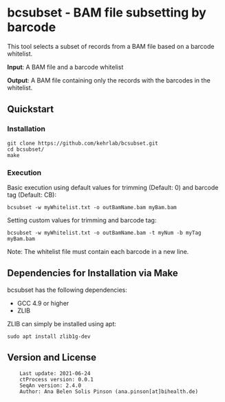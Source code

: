 
bcsubset - BAM file subsetting by barcode 
=========================================

This tool selects a subset of records from a BAM file based on a barcode whitelist. 

<b>Input</b>: A BAM file and a barcode whitelist

<b>Output</b>: A BAM file containing only  the records with the barcodes in the whitelist.

## Quickstart

### Installation
```
git clone https://github.com/kehrlab/bcsubset.git
cd bcsubset/
make
```

###  Execution
Basic execution using default values for trimming (Default: 0) and barcode tag (Default: CB):
``` 
bcsubset -w myWhitelist.txt -o outBamName.bam myBam.bam
```
Setting custom values for trimming and barcode tag:
``` 
bcsubset -w myWhitelist.txt -o outBamName.bam -t myNum -b myTag myBam.bam
```
Note: The whitelist file must contain each barcode in a new line.

## Dependencies for Installation via Make

bcsubset has the following dependencies:

-   GCC 4.9 or higher
-   ZLIB

ZLIB can simply be installed using apt:
```
sudo apt install zlib1g-dev
```

## Version and License
```
    Last update: 2021-06-24
    ctProcess version: 0.0.1
    SeqAn version: 2.4.0
    Author: Ana Belen Solis Pinson (ana.pinson[at]bihealth.de)
